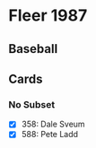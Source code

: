 # Fleer 1987 
## Baseball

## Cards

### No Subset
- [x] 358: Dale Sveum<br>
- [x] 588: Pete Ladd<br>
